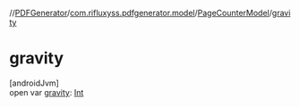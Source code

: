 //[PDFGenerator](../../../index.md)/[com.rifluxyss.pdfgenerator.model](../index.md)/[PageCounterModel](index.md)/[gravity](gravity.md)

# gravity

[androidJvm]\
open var [gravity](gravity.md): [Int](https://kotlinlang.org/api/latest/jvm/stdlib/kotlin/-int/index.html)
